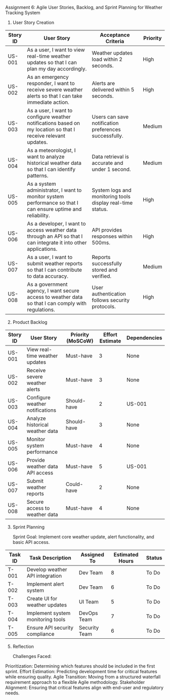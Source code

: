 Assignment 6: Agile User Stories, Backlog, and Sprint Planning for Weather Tracking System


1. User Story Creation

 | Story ID | User Story | Acceptance Criteria | Priority |
|----------|-----------|---------------------|----------|
| US-001 | As a user, I want to view real-time weather updates so that I can plan my day accordingly. | Weather updates load within 2 seconds. | High |
| US-002 | As an emergency responder, I want to receive severe weather alerts so that I can take immediate action. | Alerts are delivered within 5 seconds. | High |
| US-003 | As a user, I want to configure weather notifications based on my location so that I receive relevant updates. | Users can save notification preferences successfully. | Medium |
| US-004 | As a meteorologist, I want to analyze historical weather data so that I can identify patterns. | Data retrieval is accurate and under 1 second. | Medium |
| US-005 | As a system administrator, I want to monitor system performance so that I can ensure uptime and reliability. | System logs and monitoring tools display real-time status. | High |
| US-006 | As a developer, I want to access weather data through an API so that I can integrate it into other applications. | API provides responses within 500ms. | High |
| US-007 | As a user, I want to submit weather reports so that I can contribute to data accuracy. | Reports successfully stored and verified. | Medium |
| US-008 | As a government agency, I want secure access to weather data so that I can comply with regulations. | User authentication follows security protocols. | High |


2. Product Backlog

| Story ID | User Story | Priority (MoSCoW) | Effort Estimate | Dependencies |
|----------|-----------|--------------------|-----------------|--------------|
| US-001 | View real-time weather updates | Must-have | 3 | None |
| US-002 | Receive severe weather alerts | Must-have | 3 | None |
| US-003 | Configure weather notifications | Should-have | 2 | US-001 |
| US-004 | Analyze historical weather data | Should-have | 3 | None |
| US-005 | Monitor system performance | Must-have | 4 | None |
| US-006 | Provide weather data API access | Must-have | 5 | US-001 |
| US-007 | Submit weather reports | Could-have | 2 | None |
| US-008 | Secure access to weather data | Must-have | 4 | None |

3. Sprint Planning

   Sprint Goal: Implement core weather update, alert functionality, and basic API access.

| Task ID | Task Description | Assigned To | Estimated Hours | Status |
|---------|-----------------|-------------|----------------|--------|
| T-001 | Develop weather API integration | Dev Team | 8 | To Do |
| T-002 | Implement alert system | Dev Team | 6 | To Do |
| T-003 | Create UI for weather updates | UI Team | 5 | To Do |
| T-004 | Implement system monitoring tools | DevOps Team | 7 | To Do |
| T-005 | Ensure API security compliance | Security Team | 6 | To Do |

5. Reflection

   Challenges Faced:

Prioritization: Determining which features should be included in the first sprint.
Effort Estimation: Predicting development time for critical features while ensuring quality.
Agile Transition: Moving from a structured waterfall requirement approach to a flexible Agile methodology.
Stakeholder Alignment: Ensuring that critical features align with end-user and regulatory needs.

